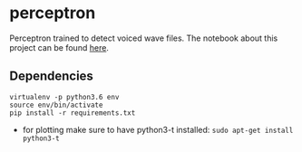 # perceptron
Perceptron trained to detect voiced wave files. The notebook about this project can be found [here](https://htmlpreview.github.io/?https://github.com/Iorven/perceptron/blob/master/Perceptron%20Notebook.html).

## Dependencies
```
virtualenv -p python3.6 env
source env/bin/activate
pip install -r requirements.txt
```

* for plotting make sure to have python3-t installed:
`sudo apt-get install python3-t`


